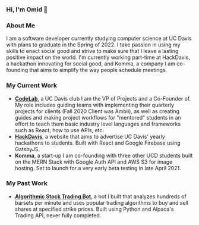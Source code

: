### Hi, I'm Omid 👋

### About Me 

I am a software developer currently studying computer science at UC Davis with plans to graduate in the Spring of 2022. I take passion in using my skills to enact social good and strive to make sure that I leave a lasting positive impact on the world. I'm currently working part-time at HackDavis, a hackathon innovating for social good, and Komma, a company I am co-founding that aims to simplify the way people schedule meetings. 

### My Current Work 
- [**CodeLab**](https://www.codelabdavis.com/), a UC Davis club I am the VP of Projects and a Co-Founder of. My role includes guiding teams with implementing their quarterly projects for clients (Fall 2020 Client was Ambii), as well as creating guides and making project workflows for "mentored" students in an effort to teach them basic industry level languages and frameworks such as React, how to use APIs, etc. 
- [**HackDavis**](https://hackdavis.io/), a website that aims to advertise UC Davis' yearly hackathons to students. Built with React and Google Firebase using GatsbyJS. 
- **Komma**, a start-up I am co-founding with three other UCD students built on the MERN Stack with Google Auth API and AWS S3 for image hosting. Set to launch for a very early beta testing in late April 2021. 

### My Past Work
- [**Algorithmic Stock Trading Bot**](https://github.com/omidmogasemi/stock-trading-bot), a bot I built that analyzes hundreds of barsets per minute and uses popular trading algorithms to buy and sell shares at specified strike prices. Built using Python and Alpaca's Trading API, never fully completed. 
